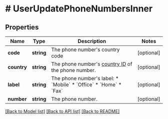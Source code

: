 # # UserUpdatePhoneNumbersInner

## Properties

Name | Type | Description | Notes
------------ | ------------- | ------------- | -------------
**code** | **string** | The phone number&#39;s country code | [optional]
**country** | **string** | The phone number&#39;s [country ID](https://marketplace.zoom.us/docs/api-reference/other-references/abbreviation-lists#countries) of the phone number. | [optional]
**label** | **string** | The phone number&#39;s label:  * &#x60;Mobile&#x60;  * &#x60;Office&#x60;  * &#x60;Home&#x60;  * &#x60;Fax&#x60; | [optional]
**number** | **string** | The phone number. | [optional]

[[Back to Model list]](../../README.md#models) [[Back to API list]](../../README.md#endpoints) [[Back to README]](../../README.md)
